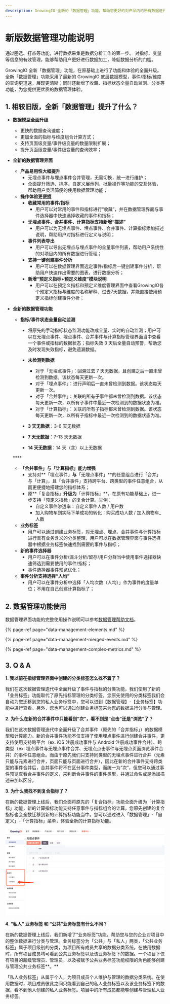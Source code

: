 ```yaml
---
description: GrowingIO 全新的「数据管理」功能，帮助您更好的对产品内的所有数据进行统一的维护与管理
---
```


# 新版数据管理功能说明

通过圈选、打点等功能，进行数据采集是数据分析工作的第一步。 对指标、变量等信息的有效管理，能够帮助用户更好进行数据加工，降低数据分析的门槛。

GrowingIO 全新「数据管理」功能，在原基础上进行了功能和体验的全面升级。全新「数据管理」功能采用了最新的 GrowingIO 底层数据模型，事件/指标/维度的查询更迅速，展现更清晰；同时还新增了收藏、指标状态全量自动监测、分类等功能，为您提供更优质的数据管理体验。

## 1. 相较旧版，全新「数据管理」提升了什么？

* **数据模型全面升级**
  * 更快的数据查询速度；
  * 更加全面的指标与维度组合计算方式；
  * 支持页面级变量/事件级变量的数量限制扩展；
  * 提升页面级变量/事件级变量的查询效率；
* **全新的数据管理界面**
  * **产品易用性大幅提升**
    * 无埋点事件与埋点事件合并管理，无需切换，统一进行维护；
    * 全面提升筛选、排序、自定义展示列、批量操作等功能的交互体验，帮助用户灵活简便的使用数据管理功能；
  * **操作体验更便捷**
    * **收藏常用的事件/指标**
      * 用户可以对常用的事件和指标进行“收藏”，并在数据管理界面与事件选择器中快速选择收藏的事件和指标；
    * **无埋点事件、合并事件、计算指标支持新增“描述”**
      * 用户可以为无埋点事件、埋点事件、合并事件、计算指标添加描述说明，帮助用户对指标进行定义与说明；
    * **事件列表导出**
      * 用户可以导出无埋点与埋点事件的全量事件列表，帮助用户系统性的对项目内的所有数据进行管理；
    * **支持一键创建事件分析**
      * 用户可以在数据管理界面选定事件/指标后一键创建事件分析，帮助用户快速作出需要的图表，进行数据分析；
    * **新增“预定义指标+预定义维度”模块说明**
      * 用户可以在预定义指标和预定义维度管理界面中查看GrowingIO各个预定义指标与维度的名称解释、过去7天数据，并能直接使用预定义指标创建事件分析；
* **全新的数据管理功能**

  * **指标/事件状态全量自动监测**

    * 将原先的手动指标状态监测功能改成全量、实时的自动监测；用户可以在无埋点事件、埋点事件、合并事件与计算指标管理界面当中查看一个事件或指标的数据状态；指标失效 3 天后全量自动预警，帮助您及时发现失效指标，避免遗漏数据。



    * **未检测到数据**
      * 对于「无埋点事件」：回溯过去 7 天无数据，且创建之后一直未曾检测到数据。该状态每天更新一次。 
      * 对于「埋点事件」：进行声明后一直未曾检测到数据。该状态每天更新一次。 
      * 对于「合并事件」：关联的所有子事件都未曾检测到数据。该状态每天更新一次，以所有子事件中最近一次检测到的数据状态为准。 
      * 对于「计算指标」：关联的所有子指标都未曾检测到数据。该状态每天更新一次，以所有子指标中最近一次检测到的数据状态为准。 
    * **3 天无数据**：3-6 天无数据 
    * **7 天无数据**：7-13 天无数据 
    * **14 天无数据**：14 天（含）以上无数据

  \*\*\*\*

  * **「合并事件」与「计算指标」能力增强**
    * 支持对**「埋点事件」**与**「无埋点事件」**的任意组合进行「合并」与「计算」，且「合并事件」支持跨平台、跨类型的事件任意组合，从而更便捷地搭建您的指标体系；
    * 原**「复合指标」**升级为**「计算指标」**，在原有功能基础上，进一步支持「预定义指标」的复合计算。举例：
      * 自定义事件渗透率：自定义事件人数 / 用户数 
      * 加入购物车到实际下单成功的转化：购买成功人数 / 加入购物车\_人数
  * **业务标签**
    * 用户可以通过创建业务标签，对无埋点、埋点、合并事件与计算指标进行具有业务含义的分类整理，用户可以在数据管理界面与事件选择器中根据业务标签快速找到需要的事件与指标；
  * **新的事件选择器**
    * 用户可以在事件分析/漏斗分析/留存/用户分群当中使用事件选择器快速筛选到需要使用的事件/指标；
    * 事件选择器事件预览优化；
  * **事件分析支持选择“人均”**
    * 用户可以在事件分析中选择「人均次数（人均）」作为事件的度量单位；不用在自己创建计算指标了；

## **2. 数据管理功能使用**

数据管理界面功能的完整使用操作说明可以参考[数据管理帮助文档](https://docs.growingio.com/docs/data-management/)。

{% page-ref page="data-management-elements.md" %}

{% page-ref page="data-management-merged-events.md" %}

{% page-ref page="data-management-complex-metrics.md" %}

## **3. Q & A**

**1. 我以前在指标管理界面中创建的分类标签怎么找不着了？**

我们在这次数据管理迭代中全面升级了事件与指标的分类功能，我们使用了新的「业务标签」功能取代了原先指标管理的分类标签，您原先使用的分类标签我们会自动为您迁移到您的私人业务标签中，您可以进到【数据管理】-【业务标签】功能中进行查看。另外，您也可以通过创建业务标签来为您的数据进行分类与管理。

**2. 为什么在新的合并事件中只能看到“次”，看不到是“点击”还是“浏览”了？**

我们在这次数据管理迭代中全面升级了合并事件（原先的「合并指标」）的数据模型和计算能力。新的合并事件功能不仅支持了使用埋点事件进行创建合并事件，更支持使用支持跨平台（ex. iOS 注册成功事件与 Android 注册成功事件合并）、跨类型（ex. 埋点事件与无埋点事件合并、无埋点点击事件与无埋点页面浏览事件合并）的事件任意组合。而由于原先我们只支持同类型的无埋点事件进行合并（元素只能与元素进行合并，页面只能与页面进行合并），因此在新的合并事件支持跨类型的事件合并后，合并事件将不在区分事件类型，而统一为“次”，但您可以通过事件预览查看合并事件的定义，来判断合并事件的事件类型，并通过命名或是添加描述来加以区分。

**3. 为什么我找不到复合指标了？**

在新的数据管理上线后，我们全面将原先的「复合指标」功能全面升级为「计算指标」功能，新的计算指标功能支持任意事件与指标组合的计算，您原先创建的复合指标也会全数迁移到新的计算指标功能当中。您可以通过进入「数据管理」-「自定义」-「计算指标」菜单，体验全新的计算指标功能。

![](../.gitbook/assets/image%20%2881%29.png)

**4. “私人” 业务标签 和 “公共”业务标签有什么不同？**

在新的数据管理上线后，我们新增了“业务标签”功能，帮助您与您的企业对项目中的整体数据进行分类与管理。业务标签分为「公共」与「私人」两类，「公共业务标签」属于项目级别的分类，为项目所有成员共享的数据分类系统。在使用数据时，所有项目成员均可看到公共业务标签以及该业务标签下的数据。一个项目下仅有项目的超级管理员、管理员，以及被赋予公共业务标签功能权限的角色能够创建与管理公共业务标签**。**

「私人业务标签」从属于个人，为项目成员个人维护与管理的数据分类系统。在使用数据时，项目成员彼此之间只能看到自己的私人业务标签以及该业务标签下的数据，看不到他人创建的私人业务标签。项目中的所有成员都能够创建与管理私人业务标签。

